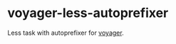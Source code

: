 voyager-less-autoprefixer
=========================

Less task with autoprefixer for [voyager](https://github.com/davidglivar/voyager).
